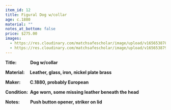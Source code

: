 ```yaml
---
item_id: 12
title: Figural Dog w/collar
age: c.1880
material: ""
notes_at_bottom: false
price: $275.00
images:
  - https://res.cloudinary.com/matchsafescholar/image/upload/v1656538789/dog1.jpg
  - https://res.cloudinary.com/matchsafescholar/image/upload/v1656538792/dog2.jpg
---
```

**Title:             Dog w/collar**

**Material:     Leather, glass, iron, nickel plate brass**

**Maker:         C.1880, probably European**

**Condition:   Age worn, some missing leather beneath the head**

**Notes:          Push button opener, striker on lid**